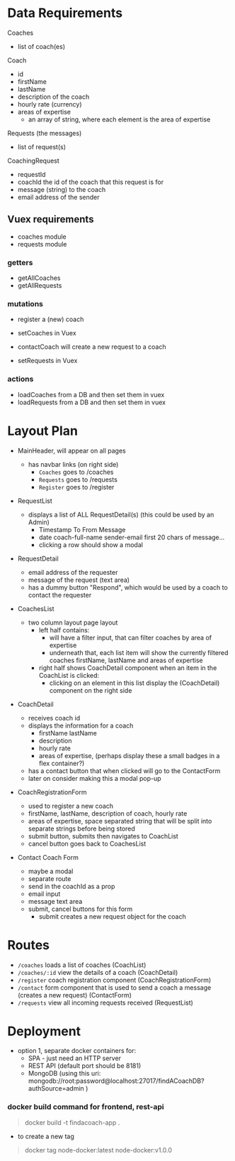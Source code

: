 
# Data Requirements

Coaches
- list of coach(es)

Coach
- id
- firstName
- lastName
- description of the coach
- hourly rate (currency)
- areas of expertise
    - an array of string, where each element is the area of expertise


Requests (the messages)
- list of request(s)
    

CoachingRequest
- requestId
- coachId the id of the coach that this request is for
- message (string) to the coach
- email address of the sender


## Vuex requirements
- coaches module
- requests module

### getters
- getAllCoaches
- getAllRequests

### mutations
- register a (new) coach
- setCoaches in Vuex

- contactCoach will create a new request to a coach
- setRequests in Vuex

### actions
- loadCoaches from a DB and then set them in vuex
- loadRequests from a DB and then set them in vuex



# Layout Plan
- MainHeader, will appear on all pages
    - has navbar links (on right side)
        - `Coaches` goes to /coaches
        - `Requests` goes to /requests
        - `Register` goes to /register
    
- RequestList
    - displays a list of ALL RequestDetail(s)  (this could be used by an Admin)
        - Timestamp  To                From           Message
        -   date     coach-full-name   sender-email   first 20 chars of message...
        - clicking a row should show a modal 
- RequestDetail
    - email address of the requester
    - message of the request (text area)
    - has a dummy button "Respond", which would be used by a coach to contact the requester
    
- CoachesList
    - two column layout page layout
      - left half contains:
        - will have a filter input, that can filter coaches by area of expertise
        - underneath that, each list item will show the currently filtered coaches firstName, lastName and areas 
          of expertise
      - right half shows CoachDetail component when an item in the CoachList is clicked:
        - clicking on an element in this list display the (CoachDetail) component on the right side

- CoachDetail
    - receives coach id
    - displays the information for a coach
      - firstName lastName
      - description
      - hourly rate
      - areas of expertise, (perhaps display these a small badges in a flex container?)
    - has a contact button that when clicked will go to the ContactForm
    - later on consider making this a modal pop-up

- CoachRegistrationForm
    - used to register a new coach
    - firstName, lastName, description of coach, hourly rate
    - areas of expertise, space separated string that will be split into separate strings before being stored
    - submit button, submits then navigates to CoachList
    - cancel button goes back to CoachesList

- Contact Coach Form
    - maybe a modal
    - separate route
    - send in the coachId as a prop
    - email input 
    - message text area
    - submit, cancel buttons for this form
        - submit creates a new request object for the coach
    
    
# Routes
- `/coaches` loads a list of coaches (CoachList)
- `/coaches/:id` view the details of a coach (CoachDetail)
- `/register` coach registration component (CoachRegistrationForm)
- `/contact` form component that is used to send a coach a message (creates a new request) (ContactForm)
- `/requests` view all incoming requests received (RequestList)


# Deployment
- option 1, separate docker containers for:
  - SPA - just need an HTTP server
  - REST API (default port should be 8181)
  - MongoDB (using this uri: mongodb://root:password@localhost:27017/findACoachDB?authSource=admin )


### docker build command for frontend, rest-api
> docker build -t findacoach-app .

- to create a new tag
> docker tag node-docker:latest node-docker:v1.0.0
